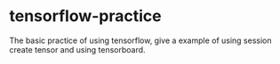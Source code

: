 # tensorflow-practice
The basic practice of using tensorflow, give a example of using session create tensor and using tensorboard.
